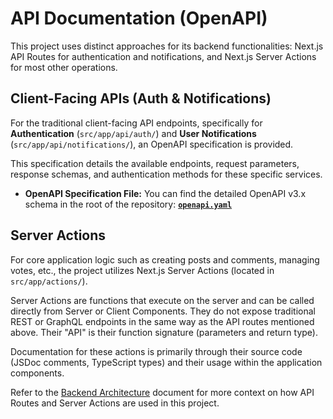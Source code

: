 # API Documentation (OpenAPI)

This project uses distinct approaches for its backend functionalities: Next.js API Routes for authentication and notifications, and Next.js Server Actions for most other operations.

## Client-Facing APIs (Auth & Notifications)

For the traditional client-facing API endpoints, specifically for **Authentication** (`src/app/api/auth/`) and **User Notifications** (`src/app/api/notifications/`), an OpenAPI specification is provided.

This specification details the available endpoints, request parameters, response schemas, and authentication methods for these specific services.

*   **OpenAPI Specification File:** You can find the detailed OpenAPI v3.x schema in the root of the repository: [**`openapi.yaml`**](../openapi.yaml)


## Server Actions

For core application logic such as creating posts and comments, managing votes, etc., the project utilizes Next.js Server Actions (located in `src/app/actions/`).

Server Actions are functions that execute on the server and can be called directly from Server or Client Components. They do not expose traditional REST or GraphQL endpoints in the same way as the API routes mentioned above. Their "API" is their function signature (parameters and return type).

Documentation for these actions is primarily through their source code (JSDoc comments, TypeScript types) and their usage within the application components.

Refer to the [Backend Architecture](./backend_architecture.md) document for more context on how API Routes and Server Actions are used in this project. 